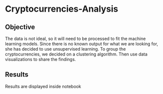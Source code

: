 # Cryptocurrencies-Analysis

## Objective
The data is not ideal, so it will need to be processed to fit the machine learning models. Since there is no known output for what we are looking for, she has decided to use unsupervised learning. To group the cryptocurrencies, we decided on a clustering algorithm. Then use data visualizations to share the findings.

## Results
Results are displayed inside notebook